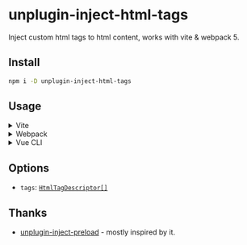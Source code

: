 # unplugin-inject-html-tags

Inject custom html tags to html content, works with vite & webpack 5.

## Install

```bash
npm i -D unplugin-inject-html-tags
```

## Usage

<details>
<summary>Vite</summary>

```ts
// vite.config.ts
import unpluginInjectHtmlTags from 'unplugin-inject-html-tags/vite'

export default defineConfig({
  plugins: [
    unpluginInjectHtmlTags({
      tags: [
        {
          tag: 'script',
          attrs: {
            src: 'lodash'
          },
          injectTo: 'head-prepend'
        }
      ]
    }),
  ],
})
```

Example: [`playground/`](./playground/vite/)

</details>

<details>
<summary>Webpack</summary>

```ts
// webpack.config.js
import unpluginInjectHtmlTags from 'unplugin-inject-html-tags/webpack'

module.exports = {
  plugins: [
    unpluginInjectHtmlTags({
      tags: [
        {
          tag: 'script',
          attrs: {
            src: 'lodash'
          },
          injectTo: 'head-prepend'
        }
      ]
    })
  ]
}
```

Example: [`playground/`](./playground/webpack/)

</details>

<details>
<summary>Vue CLI</summary>

```ts
// vue.config.js
import unpluginInjectHtmlTags from 'unplugin-template/webpack'

module.exports = {
  configureWebpack: {
    plugins: [
      unpluginInjectHtmlTags({
        tags: [
          {
            tag: 'script',
            attrs: {
              src: 'lodash'
            },
            injectTo: 'head-prepend'
          }
        ]
      }),
    ],
  },
}
```

</details>

## Options

- `tags`: [`HtmlTagDescriptor[]`](https://vitejs.dev/guide/api-plugin.html#transformindexhtml)

## Thanks

- [unplugin-inject-preload](https://github.com/Applelo/unplugin-inject-preload) - mostly inspired by it.
